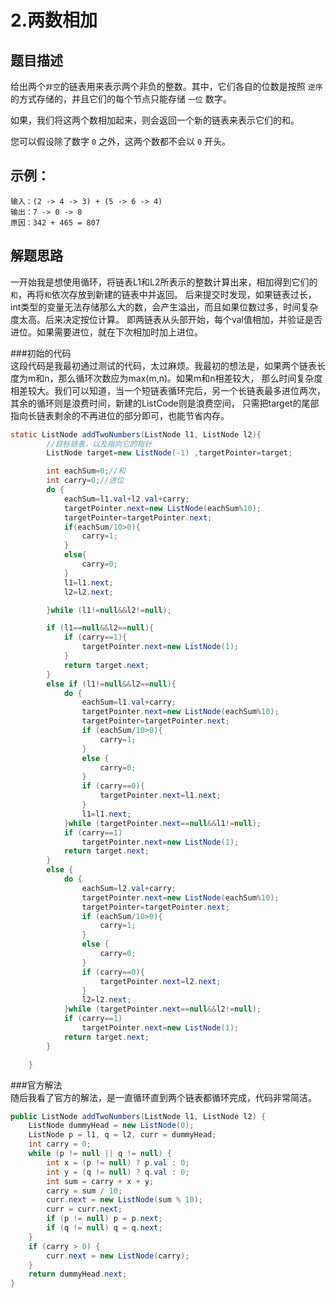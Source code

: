 2.两数相加
===
题目描述
---
给出两个`非空`的链表用来表示两个非负的整数。其中，它们各自的位数是按照 `逆序` 的方式存储的，并且它们的每个节点只能存储 `一位` 数字。

如果，我们将这两个数相加起来，则会返回一个新的链表来表示它们的和。

您可以假设除了数字 `0` 之外，这两个数都不会以 `0` 开头。

示例：
---
    输入：(2 -> 4 -> 3) + (5 -> 6 -> 4)
    输出：7 -> 0 -> 8
    原因：342 + 465 = 807
  
解题思路
---
一开始我是想使用循环，将链表L1和L2所表示的整数计算出来，相加得到它们的`和`，再将`和`依次存放到新建的链表中并返回。
后来提交时发现，如果链表过长，int类型的变量无法存储那么大的数，会产生溢出，而且如果位数过多，时间复杂度太高。后来决定按位计算。
即两链表从头部开始，每个val值相加，并验证是否进位。如果需要进位，就在下次相加时加上进位。

###初始的代码<br>
这段代码是我最初通过测试的代码，太过麻烦。我最初的想法是，如果两个链表长度为m和n，那么循环次数应为max(m,n)。如果m和n相差较大，
那么时间复杂度相差较大。我们可以知道，当一个短链表循环完后，另一个长链表最多进位两次，其余的循环则是浪费时间，新建的ListCode则是浪费空间，
只需把target的尾部指向长链表剩余的不再进位的部分即可，也能节省内存。
```java
static ListNode addTwoNumbers(ListNode l1, ListNode l2){
        //目标链表，以及指向它的指针
        ListNode target=new ListNode(-1) ,targetPointer=target;

        int eachSum=0;//和
        int carry=0;//进位
        do {
            eachSum=l1.val+l2.val+carry;
            targetPointer.next=new ListNode(eachSum%10);
            targetPointer=targetPointer.next;
            if(eachSum/10>0){
                carry=1;
            }
            else{
                carry=0;
            }
            l1=l1.next;
            l2=l2.next;

        }while (l1!=null&&l2!=null);

        if (l1==null&&l2==null){
            if (carry==1){
                targetPointer.next=new ListNode(1);
            }
            return target.next;
        }
        else if (l1!=null&&l2==null){
            do {
                eachSum=l1.val+carry;
                targetPointer.next=new ListNode(eachSum%10);
                targetPointer=targetPointer.next;
                if (eachSum/10>0){
                    carry=1;
                }
                else {
                    carry=0;
                }
                if (carry==0){
                    targetPointer.next=l1.next;
                }
                l1=l1.next;
            }while (targetPointer.next==null&&l1!=null);
            if (carry==1)
                targetPointer.next=new ListNode(1);
            return target.next;
        }
        else {
            do {
                eachSum=l2.val+carry;
                targetPointer.next=new ListNode(eachSum%10);
                targetPointer=targetPointer.next;
                if (eachSum/10>0){
                    carry=1;
                }
                else {
                    carry=0;
                }
                if (carry==0){
                    targetPointer.next=l2.next;
                }
                l2=l2.next;
            }while (targetPointer.next==null&&l2!=null);
            if (carry==1)
                targetPointer.next=new ListNode(1);
            return target.next;
        }

    }
```
###官方解法<br>
随后我看了官方的解法，是一直循环直到两个链表都循环完成，代码非常简洁。
```java
public ListNode addTwoNumbers(ListNode l1, ListNode l2) {
    ListNode dummyHead = new ListNode(0);
    ListNode p = l1, q = l2, curr = dummyHead;
    int carry = 0;
    while (p != null || q != null) {
        int x = (p != null) ? p.val : 0;
        int y = (q != null) ? q.val : 0;
        int sum = carry + x + y;
        carry = sum / 10;
        curr.next = new ListNode(sum % 10);
        curr = curr.next;
        if (p != null) p = p.next;
        if (q != null) q = q.next;
    }
    if (carry > 0) {
        curr.next = new ListNode(carry);
    }
    return dummyHead.next;
}

```

